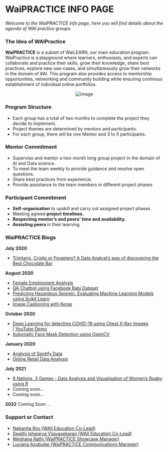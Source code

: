 <h1> WaiPRACTICE INFO PAGE</h1>
<em>Welcome to the WaiPRACTICE info page, here you will find details about the agenda of WAI practice groups.</em>

### <a name="idea">The Idea of WAIPractice</a>
<b>WaiPRACTICE</b> is a subset of WaiLEARN, our main education program. WaiPractice is a playground where learners, enthusiasts, and experts can collaborate and practice their skills, grow their knowledge, share best practices, explore new use-cases, and simultaneously grow their networks in the domain of #AI. This program also provides access to mentorship opportunities, networking and community building while ensuring continous establishment of individual online portfolios. <br/>

<p align="center">
 <img src="https://user-images.githubusercontent.com/69084008/100664686-e6a5f180-334f-11eb-99fe-bd5f875d1835.png" alt="image"/>
<br/>
</p>

### <a name="pst">Program Structure</a>
<ul>
 <li>Each group has a total of two months to complete the project they decide to implement.</li>
 <li>Project themes are determined by mentors and participants.</li>
 <li>For each group, there will be one Mentor and 3 to 5 participants.</li>
</ul>

### <a name="mc">Mentor Commitment</a>
<ul>
 <li>Supervise and mentor a two-month long group project in the domain of AI and Data science.</li>
 <li>To meet the team weekly to provide guidance and resolve open questions.</li>
 <li>Share best practices from experience.</li>
 <li>Provide assistance to the team members in different project phases</li>
</ul>

### <a name="pc">Participant Commitment</a>
<ul>
 <li><b>Self-organisation</b> to upskill and carry out assigned project phases</li>
 <li>Meeting agreed <b>project timelines.</b></li>
 <li><b>Respecting mentor’s and peers' time and availability.</b></li>
 <li><b>Assisting peers </b>in their learning.</li>
</ul>

### <a name="blogs">WaiPRACTICE Blogs</a>
<strong>July 2020</strong>
<ul>
  <li><a href="https://medium.com/womeninai/trinitario-criollo-or-forastero-a-data-analysts-way-of-discovering-the-best-chocolate-bar-96d131fe5375">Trinitario, Criollo or Forastero? A Data Analyst’s way of discovering the Best Chocolate Bar</a></li>
</ul>
<strong>August 2020</strong>
<ul>
  <li><a href="https://women-in-ai-ireland.github.io/August-2020-WaiLEARN-Female-Employment-Analysis/">Female Employment Analysis</a></li>
 <li><a href="https://women-in-ai-ireland.github.io/August-2020-WaiLEARN-QA-Chatbot/">QA Chatbot using Facebook Babi Dataset</a></li>
 <li><a href="https://women-in-ai-ireland.github.io/August-2020-WaiLearn-MachineLearning/">Predicting Hazardous Seismic: Evaluating Machine Learning Models using Scikit Learn</a></li>
 <li><a href="https://women-in-ai-ireland.github.io/August-2020-WaiLEARN-Image-Caption-Generation/">Image Captioning with Keras</a></li>
</ul>

<strong>October 2020</strong>
<ul>
  <li><a href="https://women-in-ai-ireland.github.io/October-2020-WaiLEARN-Detecting-COVID-19/">Deep Learning for detecting COVID-19 using Chest X-Ray Images</a></li> | <a href="https://www.youtube.com/watch?v=95BirOtHYiY&t=1093s">YouTube Demo</a>
  <li><a href="https://github.com/women-in-ai-ireland/October-2020-WaiLEARN-Face-Mask-Detection/blob/master/Automatic%20Face%20Detection.pdf">Automatic Face Mask Detection using OpenCV</a></li>
</ul>


<strong>January 2020</strong>
<ul>
  <li><a href="https://women-in-ai-ireland.github.io/January-2021-WaiLEARN-Analysis-Spotify-Dataset/">Analysis of Spotify Data</a></li>
 <li><a href="https://github.com/women-in-ai-ireland/October-2020-WaiLEARN-004/blob/master/README.md">Online Retail Data Analysis</a></li>
</ul>

<strong>July 2021</strong>
<ul>
  <li><a href="https://github.com/women-in-ai-ireland/July-2021-WaiLEARN-001/blob/main/WaiPractice-Report---Masterfile.md">6 Nations, 3 Games - Data Analysis and Visualisation of Women’s Rugby using R</a></li>
 <li><a href=""></a>Coming soon...</li>
 <li><a href=""></a>Coming soon...</li>
</ul>

<strong>2022</strong>
Coming Soon ...

### <a name="soc">Support or Contact</a>
<ul>
 <li><a href="https://www.linkedin.com/in/nabanita-roy/">Nabanita Roy (WAII Education Co-Lead)</a></li>
 <li><a href="https://www.linkedin.com/in/swathi-ishwarya-vijayasekaran-0a08b723/">Swathi Ishwarya Vijayasekaran (WAII Education Co-Lead)</a></li>
 <li><a href="https://www.linkedin.com/in/meghana-r-04b6a6122/">Meghana Rathi (WaiPRACTICE Showcase Manager)</a></li>
 <li><a href="https://www.linkedin.com/in/i-am-luciana-azubuike/">Luciana Azubuike (WaiPRACTICE Communications Manager)</a></li>
</ul>
<br/>
